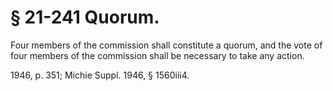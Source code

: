 # § 21-241 Quorum.

<p>Four members of the commission shall constitute a quorum, and the vote of four members of the commission shall be necessary to take any action.</p><p>1946, p. 351; Michie Suppl. 1946, § 1560iii4.</p>